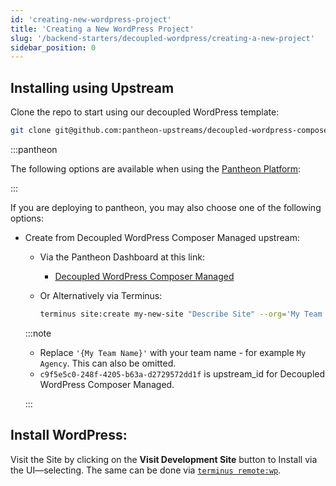 ```yaml
---
id: 'creating-new-wordpress-project'
title: 'Creating a New WordPress Project'
slug: '/backend-starters/decoupled-wordpress/creating-a-new-project'
sidebar_position: 0
---
```


## Installing using Upstream

Clone the repo to start using our decoupled WordPress template:

```bash
git clone git@github.com:pantheon-upstreams/decoupled-wordpress-composer-managed.git
```

:::pantheon

The following options are available when using the
[Pantheon Platform](https://pantheon.io):

:::

If you are deploying to pantheon, you may also choose one of the following
options:

- Create from Decoupled WordPress Composer Managed upstream:

  - Via the Pantheon Dashboard at this link:

    - [Decoupled WordPress Composer Managed](https://dashboard.pantheon.io/sites/create?upstream_id=c9f5e5c0-248f-4205-b63a-d2729572dd1f)

  - Or Alternatively via Terminus:

    ```bash
    terminus site:create my-new-site "Describe Site" --org='My Team Name' c9f5e5c0-248f-4205-b63a-d2729572dd1f
    ```

  :::note

  - Replace `'{My Team Name}'` with your team name - for example `My Agency`.
    This can also be omitted.
  - `c9f5e5c0-248f-4205-b63a-d2729572dd1f` is upstream_id for Decoupled
    WordPress Composer Managed.

  :::

## Install WordPress:

Visit the Site by clicking on the **Visit Development Site** button to Install
via the UI—selecting. The same can be done via
[`terminus remote:wp`](https://pantheon.io/docs/terminus/commands/remote-wp).
